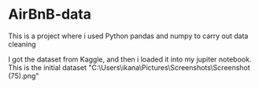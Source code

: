 # AirBnB-data
This is a project where i used Python pandas and numpy to carry out data cleaning


I got the dataset from Kaggle, and then i loaded it into my jupiter notebook.
This is the initial dataset
"C:\Users\ikana\Pictures\Screenshots\Screenshot (75).png"
